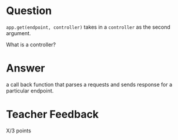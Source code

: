 # Question

`app.get(endpoint, controller)` takes in a `controller` as the second argument.

What is a controller?

# Answer

a call back function that parses a requests and sends response for a particular endpoint.
# Teacher Feedback

X/3 points